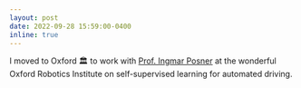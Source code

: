 ```yaml
---
layout: post
date: 2022-09-28 15:59:00-0400
inline: true
---
```


I moved to Oxford 🏛️ to work with [Prof. Ingmar Posner](https://eng.ox.ac.uk/people/ingmar-posner/) at the wonderful Oxford Robotics Institute on self-supervised learning for automated driving.